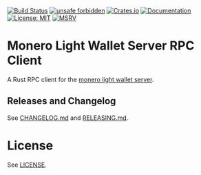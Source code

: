 [![Build Status](https://img.shields.io/github/workflow/status/monero-rs/monero-lws/Build/main)](https://github.com/monero-rs/monero-lws/actions/workflows/build.yml)
[![unsafe forbidden](https://img.shields.io/badge/unsafe-forbidden-success.svg)](https://github.com/rust-secure-code/safety-dance/)
[![Crates.io](https://img.shields.io/crates/v/monero-lws.svg)](https://crates.io/crates/monero-lws)
[![Documentation](https://docs.rs/monero-lws/badge.svg)](https://docs.rs/monero-lws)
[![License: MIT](https://img.shields.io/badge/License-MIT-yellow.svg)](https://opensource.org/licenses/MIT)
[![MSRV](https://img.shields.io/badge/MSRV-1.56.1-blue)](https://blog.rust-lang.org/2021/11/01/Rust-1.56.1.html)

# Monero Light Wallet Server RPC Client

A Rust RPC client for the [monero light wallet server](https://github.com/vtnerd/monero-lws).

## Releases and Changelog

See [CHANGELOG.md](CHANGELOG.md) and [RELEASING.md](RELEASING.md).

# License

See [LICENSE](LICENSE).
